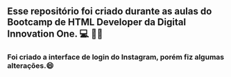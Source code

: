 ## Esse repositório foi criado durante as aulas do Bootcamp de HTML Developer da Digital Innovation One. :computer: :man_technologist:

### Foi criado a interface de login do Instagram, porém fiz algumas alterações.:smile:

